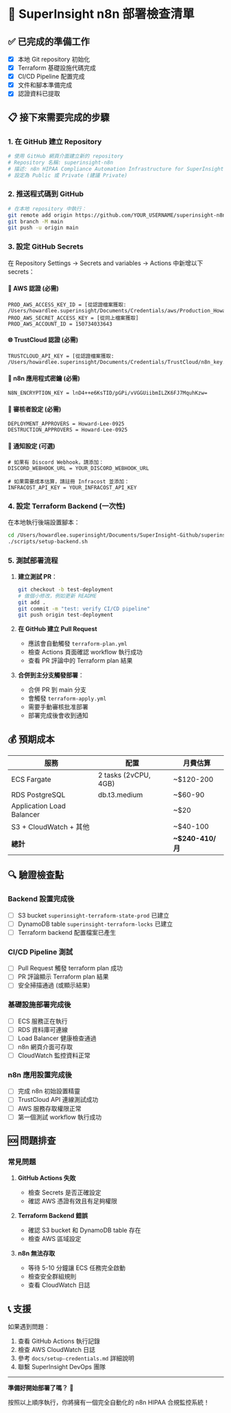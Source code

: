 # 🚀 SuperInsight n8n 部署檢查清單

## ✅ 已完成的準備工作

- [x] 本地 Git repository 初始化
- [x] Terraform 基礎設施代碼完成
- [x] CI/CD Pipeline 配置完成
- [x] 文件和腳本準備完成
- [x] 認證資料已提取

## 📋 接下來需要完成的步驟

### 1. 在 GitHub 建立 Repository
```bash
# 使用 GitHub 網頁介面建立新的 repository
# Repository 名稱: superinsight-n8n
# 描述: n8n HIPAA Compliance Automation Infrastructure for SuperInsight
# 設定為 Public 或 Private (建議 Private)
```

### 2. 推送程式碼到 GitHub
```bash
# 在本地 repository 中執行：
git remote add origin https://github.com/YOUR_USERNAME/superinsight-n8n.git
git branch -M main
git push -u origin main
```

### 3. 設定 GitHub Secrets
在 Repository Settings → Secrets and variables → Actions 中新增以下 secrets：

#### 🔑 AWS 認證 (必需)
```
PROD_AWS_ACCESS_KEY_ID = [從認證檔案獲取: /Users/howardlee.superinsight/Documents/Credentials/aws/Production_Howard_CLI_accessKeys.csv]
PROD_AWS_SECRET_ACCESS_KEY = [從同上檔案獲取]
PROD_AWS_ACCOUNT_ID = 150734033643
```

#### 🌐 TrustCloud 認證 (必需)
```
TRUSTCLOUD_API_KEY = [從認證檔案獲取: /Users/howardlee.superinsight/Documents/Credentials/TrustCloud/n8n_key.txt]
```

#### 🔐 n8n 應用程式密鑰 (必需)
```
N8N_ENCRYPTION_KEY = lnD4++e6KsTID/pGPi/vVGGUiibmILZK6FJ7MquhKzw=
```

#### 👥 審核者設定 (必需)
```
DEPLOYMENT_APPROVERS = Howard-Lee-0925
DESTRUCTION_APPROVERS = Howard-Lee-0925
```

#### 📢 通知設定 (可選)
```
# 如果有 Discord Webhook，請添加：
DISCORD_WEBHOOK_URL = YOUR_DISCORD_WEBHOOK_URL

# 如果需要成本估算，請註冊 Infracost 並添加：
INFRACOST_API_KEY = YOUR_INFRACOST_API_KEY
```

### 4. 設定 Terraform Backend (一次性)
在本地執行後端設置腳本：
```bash
cd /Users/howardlee.superinsight/Documents/SuperInsight-Github/superinsight-n8n
./scripts/setup-backend.sh
```

### 5. 測試部署流程
1. **建立測試 PR**：
   ```bash
   git checkout -b test-deployment
   # 做個小修改，例如更新 README
   git add .
   git commit -m "test: verify CI/CD pipeline"
   git push origin test-deployment
   ```

2. **在 GitHub 建立 Pull Request**
   - 應該會自動觸發 `terraform-plan.yml`
   - 檢查 Actions 頁面確認 workflow 執行成功
   - 查看 PR 評論中的 Terraform plan 結果

3. **合併到主分支觸發部署**：
   - 合併 PR 到 main 分支
   - 會觸發 `terraform-apply.yml`
   - 需要手動審核批准部署
   - 部署完成後會收到通知

## 💰 預期成本

| 服務 | 配置 | 月費估算 |
|------|------|----------|
| ECS Fargate | 2 tasks (2vCPU, 4GB) | ~$120-200 |
| RDS PostgreSQL | db.t3.medium | ~$60-90 |
| Application Load Balancer | | ~$20 |
| S3 + CloudWatch + 其他 | | ~$40-100 |
| **總計** | | **~$240-410/月** |

## 🔍 驗證檢查點

### Backend 設置完成後
- [ ] S3 bucket `superinsight-terraform-state-prod` 已建立
- [ ] DynamoDB table `superinsight-terraform-locks` 已建立
- [ ] Terraform backend 配置檔案已產生

### CI/CD Pipeline 測試
- [ ] Pull Request 觸發 terraform plan 成功
- [ ] PR 評論顯示 Terraform plan 結果
- [ ] 安全掃描通過 (或顯示結果)

### 基礎設施部署完成後
- [ ] ECS 服務正在執行
- [ ] RDS 資料庫可連線
- [ ] Load Balancer 健康檢查通過
- [ ] n8n 網頁介面可存取
- [ ] CloudWatch 監控資料正常

### n8n 應用設置完成後
- [ ] 完成 n8n 初始設置精靈
- [ ] TrustCloud API 連線測試成功
- [ ] AWS 服務存取權限正常
- [ ] 第一個測試 workflow 執行成功

## 🆘 問題排查

### 常見問題
1. **GitHub Actions 失敗**
   - 檢查 Secrets 是否正確設定
   - 確認 AWS 憑證有效且有足夠權限

2. **Terraform Backend 錯誤**
   - 確認 S3 bucket 和 DynamoDB table 存在
   - 檢查 AWS 區域設定

3. **n8n 無法存取**
   - 等待 5-10 分鐘讓 ECS 任務完全啟動
   - 檢查安全群組規則
   - 查看 CloudWatch 日誌

## 📞 支援

如果遇到問題：
1. 查看 GitHub Actions 執行記錄
2. 檢查 AWS CloudWatch 日誌
3. 參考 `docs/setup-credentials.md` 詳細說明
4. 聯繫 SuperInsight DevOps 團隊

---

**準備好開始部署了嗎？** 🚀

按照以上順序執行，你將擁有一個完全自動化的 n8n HIPAA 合規監控系統！